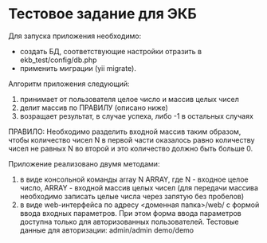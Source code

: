<h1>Тестовое задание для ЭКБ</h1>

Для запуска приложения необходимо:
- создать БД, соответствующие настройки отразить в ekb_test/config/db.php
- применить миграции (yii migrate).

Алгоритм приложения следующий:
1. принимает от пользователя целое число и массив целых чисел
2. делит массив по ПРАВИЛУ (описано ниже)
3. возращает результат, в случае успеха, либо -1 в остальных случаях

ПРАВИЛО: Необходимо разделить входной массив таким образом, чтобы количество чисел N в первой части оказалось равно
количеству чисел не равных N во второй и это количество должно быть больше 0.

Приложение реализовано двумя методами:

1. в виде консольной команды array N ARRAY, где N - входное целое число, ARRAY - входной массив целых чисел (для передачи массива необходимо записать целые числа через запятую без пробелов)
2. в виде web-интерфейса по адресу <доменная папка>/web/ с формой ввода входных параметров. При этом форма ввода параметров доступна только для авторизованных пользователей.
Тестовые данные для авторизации:
admin/admin
demo/demo


